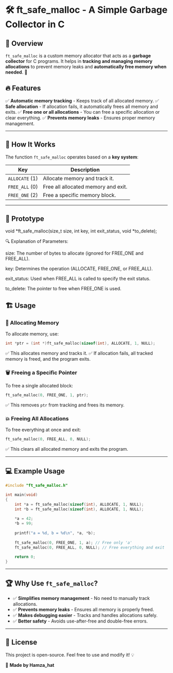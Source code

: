 # 🛠️ ft_safe_malloc - A Simple Garbage Collector in C

## 📌 Overview
`ft_safe_malloc` is a custom memory allocator that acts as a **garbage collector** for C programs. It helps in **tracking and managing memory allocations** to prevent memory leaks and **automatically free memory when needed**. 🚀

## 🔥 Features
✅ **Automatic memory tracking** - Keeps track of all allocated memory.
✅ **Safe allocation** - If allocation fails, it automatically frees all memory and exits.
✅ **Free one or all allocations** - You can free a specific allocation or clear everything.
✅ **Prevents memory leaks** - Ensures proper memory management.

---

## 📜 How It Works
The function `ft_safe_malloc` operates based on a **key system**:

| Key          | Description |
|-------------|------------|
| `ALLOCATE` (1) | Allocate memory and track it. |
| `FREE_ALL` (0) | Free all allocated memory and exit. |
| `FREE_ONE` (2) | Free a specific memory block. |

---

## 📌 Prototype

void *ft_safe_malloc(size_t size, int key, int exit_status, void *to_delete);

🔍 Explanation of Parameters:

size: The number of bytes to allocate (ignored for FREE_ONE and FREE_ALL).

key: Determines the operation (ALLOCATE, FREE_ONE, or FREE_ALL).

exit_status: Used when FREE_ALL is called to specify the exit status.

to_delete: The pointer to free when FREE_ONE is used.

## 🏗️ Usage

### 🚀 Allocating Memory
To allocate memory, use:
```c
int *ptr = (int *)ft_safe_malloc(sizeof(int), ALLOCATE, 1, NULL);
```
✅ This allocates memory and tracks it.
✅ If allocation fails, all tracked memory is freed, and the program exits.

### 🗑️ Freeing a Specific Pointer
To free a single allocated block:
```c
ft_safe_malloc(0, FREE_ONE, 1, ptr);
```
✅ This removes `ptr` from tracking and frees its memory.

### 💥 Freeing All Allocations
To free everything at once and exit:
```c
ft_safe_malloc(0, FREE_ALL, 0, NULL);
```
✅ This clears all allocated memory and exits the program.

---

## 💻 Example Usage
```c
#include "ft_safe_malloc.h"

int main(void)
{
    int *a = ft_safe_malloc(sizeof(int), ALLOCATE, 1, NULL);
    int *b = ft_safe_malloc(sizeof(int), ALLOCATE, 1, NULL);
    
    *a = 42;
    *b = 99;
    
    printf("a = %d, b = %d\n", *a, *b);
    
    ft_safe_malloc(0, FREE_ONE, 1, a); // Free only 'a'
    ft_safe_malloc(0, FREE_ALL, 0, NULL); // Free everything and exit
    
    return 0;
}
```

---

## 🏆 Why Use `ft_safe_malloc`?
- ✅ **Simplifies memory management** - No need to manually track allocations.
- ✅ **Prevents memory leaks** - Ensures all memory is properly freed.
- ✅ **Makes debugging easier** - Tracks and handles allocations safely.
- ✅ **Better safety** - Avoids use-after-free and double-free errors.

---

## 📜 License
This project is open-source. Feel free to use and modify it! 💡

📢 **Made by Hamza_hat**

